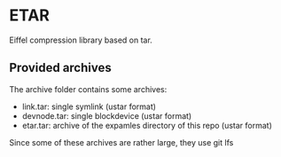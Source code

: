 # ETAR
Eiffel compression library based on tar.

## Provided archives
The archive folder contains some archives:
* link.tar: single symlink (ustar format)
* devnode.tar: single blockdevice (ustar format)
* etar.tar: archive of the expamles directory of this repo (ustar format)

Since some of these archives are rather large, they use git lfs
